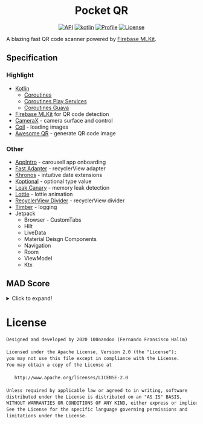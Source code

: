 <h1 align="center">Pocket QR</h1>

<p align="center">
  <a href="https://android-arsenal.com/api?level=21"><img alt="API" src="https://img.shields.io/badge/API-21%2B-brightgreen.svg?style=flat"/></a>
  <a href="./github/kotlin.png"><img alt="kotlin" src="https://img.shields.io/badge/kotlin-100%25-brightgreen"/></a>
  <a href="https://github.com/100nandoo"><img alt="Profile" src="https://img.shields.io/static/v1?label=Github&logo=github&message=100nandoo&color=blue"/></a>
  <a href="https://opensource.org/licenses/Apache-2.0"><img alt="License" src="https://img.shields.io/badge/License-Apache%202.0-blue.svg"/></a>
</p>

A blazing fast QR code scanner powered by [Firebase MLKit].

## Specification
### Highlight
- [Kotlin]
  * [Coroutines]
  * [Coroutines Play Services]
  * [Coroutines Guava]
- [Firebase MLKit] for QR code detection
- [CameraX] - camera surface and control
- [Coil] - loading images
- [Awesome QR] - generate QR code image

### Other
- [AppIntro] - carousell app onboarding
- [Fast Adapter] - recyclerView adapter
- [Khronos] - intuitive date extensions
- [Koptional] - optional type value
- [Leak Canary] - memory leak detection
- [Lottie] - lottie animation
- [RecyclerView Divider] - recyclerView divider
- [Timber] - logging
- Jetpack
    * Browser - CustomTabs
    * Hilt
    * LiveData
    * Material Deisgn Components
    * Navigation
    * Room
    * ViewModel
    * Ktx


## MAD Score

<details>
  <summary>Click to expand!</summary>

  ![summary](./github/summary.png)
  ![kotlin](./github/kotlin.png)
  ![jetpack](./github/jetpack.png)
</details>


# License
```xml
Designed and developed by 2020 100nandoo (Fernando Fransisco Halim)

Licensed under the Apache License, Version 2.0 (the "License");
you may not use this file except in compliance with the License.
You may obtain a copy of the License at

   http://www.apache.org/licenses/LICENSE-2.0

Unless required by applicable law or agreed to in writing, software
distributed under the License is distributed on an "AS IS" BASIS,
WITHOUT WARRANTIES OR CONDITIONS OF ANY KIND, either express or implied.
See the License for the specific language governing permissions and
limitations under the License.
```

[Firebase MLKit]: https://firebase.google.com/docs/ml-kit/android/read-barcodes
<!-- Specification -->
[Kotlin]: https://kotlinlang.org/
[Coroutines]: https://github.com/Kotlin/kotlinx.coroutines
[Coroutines Play Services]: https://github.com/Kotlin/kotlinx.coroutines/tree/master/integration/kotlinx-coroutines-play-services
[Coroutines Guava]: https://github.com/Kotlin/kotlinx.coroutines/tree/master/integration/kotlinx-coroutines-guava
[Awesome QR]: https://github.com/SumiMakito/AwesomeQRCode
[Coil]: https://coil-kt.github.io/coil/
[CameraX]: https://developer.android.com/training/camerax

<!-- Other -->
[AppIntro]: https://github.com/AppIntro/AppIntro
[Fast Adapter]: https://github.com/mikepenz/FastAdapter
[Khronos]: http://hotchemi.github.io/khronos/
[Koptional]: https://github.com/gojuno/koptional
[Leak Canary]: https://square.github.io/leakcanary/
[Lottie]: http://airbnb.io/lottie/#/android
[Timber]: https://github.com/JakeWharton/timber
[RecyclerView Divider]: https://github.com/fondesa/recycler-view-divider
